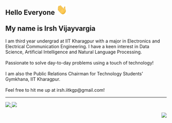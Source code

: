 <h2>Hello Everyone <img src="https://raw.githubusercontent.com/ABSphreak/ABSphreak/master/gifs/Hi.gif" height="33px"><br><br>My name is Irsh Vijayvargia</h2>
I am third year undergrad at IIT Kharagpur with a major in Electronics and Electrical Communication Engineering. I have a keen interest in Data Science, Artificial Intelligence and Natural Language Processing.
<br><br>
Passionate to solve day-to-day problems using a touch of technology!
<br><br>
I am also the Public Relations Chairman for Technology Students’ Gymkhana, IIT Kharagpur. 
<br><br>
Feel free to hit me up at irsh.iitkgp@gmail.com!

<hr>

<a href="https://github.com/1rsh">
<img height="140" src="https://github-readme-stats-eight-theta.vercel.app/api/top-langs/?username=1rsh&layout=compact&langs_count=8&theme=nightowl"/>
<img height="140" src="https://github-readme-stats-eight-theta.vercel.app/api?username=1rsh&show_icons=true&theme=nightowl&include_all_commits=true&count_private=true"/>
</a>
<br>
<p>
<a href="https://www.linkedin.com/in/irsh/">
  <img src="https://komarev.com/ghpvc/?username=1rsh&style=flat-square" align="right"/>
</a> 
</p>
<br>
